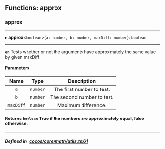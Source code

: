 ## Functions: approx

### approx


___
▸ **approx**<`boolean`\>(`a: number, b: number, maxDiff: number`): `boolean`
___


**`en`** Tests whether or not the arguments have approximately the same value by given maxDiff<br/>



#### Parameters

| Name | Type | Description |
| :------: | :------: | :------: |
| `a` | `number` | The first number to test.  |
| `b` | `number` | The second number to test.  |
| `maxDiff` | `number` | Maximum difference.  |

#### Returns `boolean` True if the numbers are approximately equal, false otherwise.

___


##### Defined in &nbsp;   [cocos/core/math/utils.ts:61](https://github.com/cocos-creator/engine/blob/c7bf6b8a9/cocos/core/math/utils.ts#L61)&nbsp;
